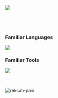 <!--h3 align="center">
        <samp>&gt; Hi 👋, I'm Paviththanan 
        </samp>
</h3 -->

  <h3></h3>
<p> <a href="https://github.com/ryo-ma/github-profile-trophy"><img src="https://trophygh.kolioaris.xyz/?username=rekcah-pavi&show_icons=true&theme=onestar"  /></a></p>
<h1></h1>



<br>


<h3 >Familiar Languages</h3>
<a href="https://skillicons.dev">
    <img src="https://skillicons.dev/icons?i=python,lua,bash,php,java,mysql,cpp,c,javascript,html,css"/>
</a>

<h3 >Familiar Tools</h3>
<a href="https://skillicons.dev">
    <img src="https://skillicons.dev/icons?i=kali,flask,vscodium,sublime"/>
</a>



<br></br>
<a href="https://github.com/anuraghazra/github-readme-stats"><img align="left" src="https://github-readme-stats.vercel.app/api/top-langs?username=rekcah-pavi&show_icons=true&locale=en&layout=compact&theme=react&border_color=57BDDA&border_radius=15px" alt="rekcah-pavi" /></a>  



    



      


